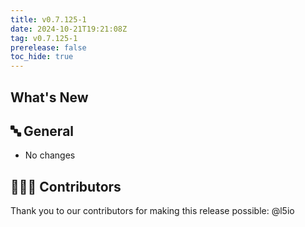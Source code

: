 ```yaml
---
title: v0.7.125-1
date: 2024-10-21T19:21:08Z
tag: v0.7.125-1
prerelease: false
toc_hide: true
---
```


## What's New
## 🔤 General
* No changes

## 👨🏽‍💻 Contributors

Thank you to our contributors for making this release possible:
@l5io
